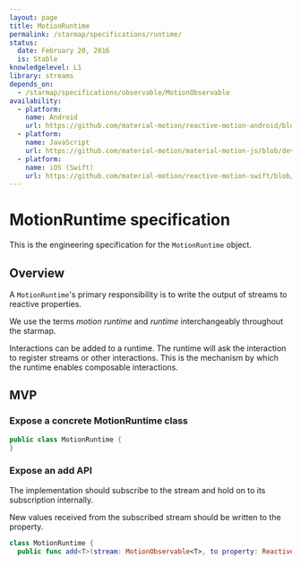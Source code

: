 ```yaml
---
layout: page
title: MotionRuntime
permalink: /starmap/specifications/runtime/
status:
  date: February 20, 2016
  is: Stable
knowledgelevel: L1
library: streams
depends_on:
  - /starmap/specifications/observable/MotionObservable
availability:
  - platform:
    name: Android 
    url: https://github.com/material-motion/reactive-motion-android/blob/develop/library/src/main/java/com/google/android/reactive/motion/MotionRuntime.java
  - platform:
    name: JavaScript
    url: https://github.com/material-motion/material-motion-js/blob/develop/packages/streams/src/MotionRuntime.ts
  - platform:
    name: iOS (Swift)
    url: https://github.com/material-motion/reactive-motion-swift/blob/develop/src/MotionRuntime.swift
---
```


# MotionRuntime specification

This is the engineering specification for the `MotionRuntime` object.

## Overview

A `MotionRuntime`'s primary responsibility is to write the output of streams to reactive properties.

We use the terms *motion runtime* and *runtime* interchangeably throughout the starmap.

Interactions can be added to a runtime. The runtime will ask the interaction to register streams or
other interactions. This is the mechanism by which the runtime enables composable interactions.

## MVP

### Expose a concrete MotionRuntime class

```swift
public class MotionRuntime {
}
```

### Expose an add API

The implementation should subscribe to the stream and hold on to its subscription internally.

New values received from the subscribed stream should be written to the property.

```swift
class MotionRuntime {
  public func add<T>(stream: MotionObservable<T>, to property: ReactiveProperty<T>)
```
